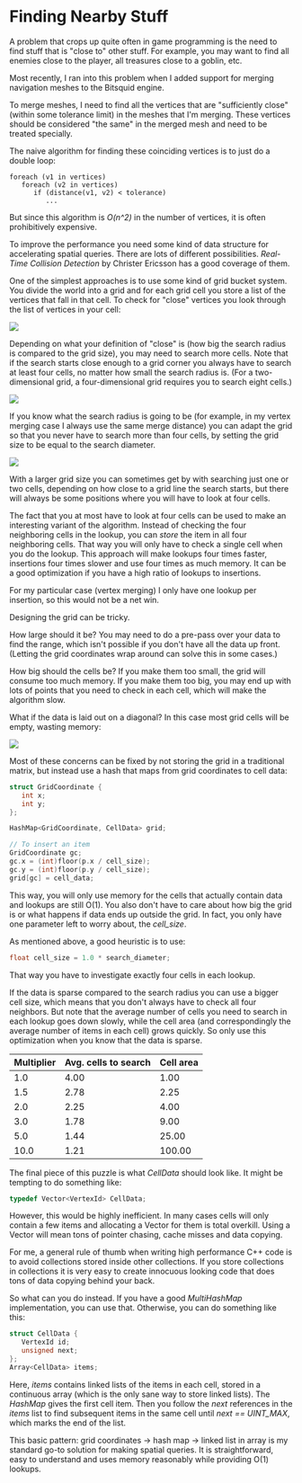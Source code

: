 # Finding Nearby Stuff

A problem that crops up quite often in game programming is the need to find stuff that is "close to" other stuff. For example, you may want to find all enemies close to the player, all treasures close to a goblin, etc.

Most recently, I ran into this problem when I added support for merging navigation meshes to the Bitsquid engine.

To merge meshes, I need to find all the vertices that are "sufficiently close" (within some tolerance limit) in the meshes that I'm merging. These vertices should be considered "the same" in the merged mesh and need to be treated specially.

The naive algorithm for finding these coinciding vertices is to just do a double loop:

```
foreach (v1 in vertices)
   foreach (v2 in vertices)
      if (distance(v1, v2) < tolerance)
         ...
```

But since this algorithm is *O(n^2)* in the number of vertices, it is often prohibitively expensive.

To improve the performance you need some kind of data structure for accelerating spatial queries. There are lots of different possibilities. *Real-Time Collision Detection* by Christer Ericsson has a good coverage of them.

One of the simplest approaches is to use some kind of grid bucket system. You divide the world into a grid and for each grid cell you store a list of the vertices that fall in that cell. To check for "close" vertices you look through the list of vertices in your cell:

![](finding_nearby_stuff_1.png)

Depending on what your definition of "close" is (how big the search radius is compared to the grid size), you may need to search more cells. Note that if the search starts close enough to a grid corner you always have to search at least four cells, no matter how small the search radius is. (For a two-dimensional grid, a four-dimensional grid requires you to search eight cells.)

![](finding_nearby_stuff_2.png)

If you know what the search radius is going to be (for example, in my vertex merging case I always use the same merge distance) you can adapt the grid so that you never have to search more than four cells, by setting the grid size to be equal to the search diameter.

![](finding_nearby_stuff_3.png)

With a larger grid size you can sometimes get by with searching just one or two cells, depending on how close to a grid line the search starts, but there will always be some positions where you will have to look at four cells.

The fact that you at most have to look at four cells can be used to make an interesting variant of the algorithm. Instead of checking the four neighboring cells in the lookup, you can *store* the item in all four neighboring cells. That way you will only have to check a single cell when you do the lookup. This approach will make lookups four times faster, insertions four times slower and use four times as much memory. It can be a good optimization if you have a high ratio of lookups to insertions.

For my particular case (vertex merging) I only have one lookup per insertion, so this would not be a net win.

Designing the grid can be tricky.

How large should it be? You may need to do a pre-pass over your data to find the range, which isn't possible if you don't have all the data up front. (Letting the grid coordinates wrap around can solve this in some cases.)

How big should the cells be? If you make them too small, the grid will consume too much memory. If you make them too big, you may end up with lots of points that you need to check in each cell, which will make the algorithm slow.

What if the data is laid out on a diagonal? In this case most grid cells will be empty, wasting memory:

![](finding_nearby_stuff_4.png)

Most of these concerns can be fixed by not storing the grid in a traditional matrix, but instead use a hash that maps from grid coordinates to cell data:

```cpp
struct GridCoordinate {
   int x;
   int y;
};

HashMap<GridCoordinate, CellData> grid;

// To insert an item
GridCoordinate gc;
gc.x = (int)floor(p.x / cell_size);
gc.y = (int)floor(p.y / cell_size);
grid[gc] = cell_data;
```

This way, you will only use memory for the cells that actually contain data and lookups are still O(1). You also don't have to care about how big the grid is or what happens if data ends up outside the grid. In fact, you only have one parameter left to worry about, the *cell_size*.

As mentioned above, a good heuristic is to use:

```cpp
float cell_size = 1.0 * search_diameter;
```

That way you have to investigate exactly four cells in each lookup.

If the data is sparse compared to the search radius you can use a bigger cell size, which means that you don't always have to check all four neighbors. But note that the average number of cells you need to search in each lookup goes down slowly, while the cell area (and correspondingly the average number of items in each cell) grows quickly. So only use this optimization when you know that the data is sparse.

|Multiplier|Avg. cells to search|Cell area|
|---|---|---|
|1.0|4.00|1.00|
|1.5|2.78|2.25|
|2.0|2.25|4.00|
|3.0|1.78|9.00|
|5.0|1.44|25.00|
|10.0|1.21|100.00|

The final piece of this puzzle is what *CellData* should look like. It might be tempting to do something like:

```cpp
typedef Vector<VertexId> CellData;
```

However, this would be highly inefficient. In many cases cells will only contain a few items and allocating a Vector for them is total overkill. Using a Vector will mean tons of pointer chasing, cache misses and data copying.

For me, a general rule of thumb when writing high performance C++ code is to avoid collections stored inside other collections. If you store collections in collections it is very easy to create innocuous looking code that does tons of data copying behind your back.

So what can you do instead. If you have a good *MultiHashMap* implementation, you can use that. Otherwise, you can do something like this:

```cpp
struct CellData {
   VertexId id;
   unsigned next;
};
Array<CellData> items;
```

Here, *items* contains linked lists of the items in each cell, stored in a continuous array (which is the only sane way to store linked lists). The *HashMap* gives the first cell item. Then you follow the *next* references in the *items* list to find subsequent items in the same cell until *next == UINT_MAX*, which marks the end of the list.

This basic pattern: grid coordinates -> hash map -> linked list in array is my standard go-to solution for making spatial queries. It is straightforward, easy to understand and uses memory reasonably while providing O(1) lookups.
